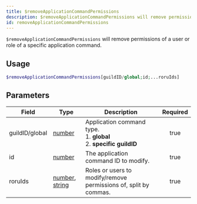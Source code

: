 ```yaml
---
title: $removeApplicationCommandPermissions
description: $removeApplicationCommandPermissions will remove permissions of a user or role of a specific application command.
id: removeApplicationCommandPermissions
---
```


`$removeApplicationCommandPermissions` will remove permissions of a user or role of a specific application command.

## Usage

```php
$removeApplicationCommandPermissions[guildID/global;id;...roruIds]
```

## Parameters

| Field          | Type                                                                                                                                                                                                 | Description                                                                 | Required |
| -------------- | ---------------------------------------------------------------------------------------------------------------------------------------------------------------------------------------------------- | --------------------------------------------------------------------------- | :------: |
| guildID/global | [number](https://developer.mozilla.org/en-US/docs/Web/JavaScript/Reference/Global_Objects/Number)                                                                                                    | Application command type. <br/> 1. **global** <br/> 2. **specific guildID** |   true   |
| id             | [number](https://developer.mozilla.org/en-US/docs/Web/JavaScript/Reference/Global_Objects/Number)                                                                                                    | The application command ID to modify.                                       |   true   |
| roruIds        | [number](https://developer.mozilla.org/en-US/docs/Web/JavaScript/Reference/Global_Objects/Number), [string](https://developer.mozilla.org/en-US/docs/Web/JavaScript/Reference/Global_Objects/String) | Roles or users to modify/remove permissions of, split by commas.            |   true   |
